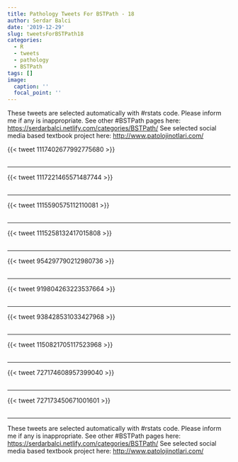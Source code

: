 ```yaml
---
title: Pathology Tweets For BSTPath - 18
author: Serdar Balci
date: '2019-12-29'
slug: tweetsForBSTPath18
categories:
  - R
  - tweets
  - pathology
  - BSTPath
tags: []
image:
  caption: ''
  focal_point: ''
---
```



These tweets are selected automatically with #rstats code. Please inform me if any is inappropriate.
See other #BSTPath pages here: https://serdarbalci.netlify.com/categories/BSTPath/ 
See selected social media based textbook project here: http://www.patolojinotlari.com/

{{< tweet 1117402677992775680 >}}
<br>
<br>
<hr>
{{< tweet 1117221465571487744 >}}
<br>
<br>
<hr>
{{< tweet 1115590575112110081 >}}
<br>
<br>
<hr>
{{< tweet 1115258132417015808 >}}
<br>
<br>
<hr>
{{< tweet 954297790212980736 >}}
<br>
<br>
<hr>
{{< tweet 919804263223537664 >}}
<br>
<br>
<hr>
{{< tweet 938428531033427968 >}}
<br>
<br>
<hr>
{{< tweet 1150821705117523968 >}}
<br>
<br>
<hr>
{{< tweet 727174608957399040 >}}
<br>
<br>
<hr>
{{< tweet 727173450671001601 >}}
<br>
<br>
<hr>


These tweets are selected automatically with #rstats code. Please inform me if any is inappropriate.
See other #BSTPath pages here: https://serdarbalci.netlify.com/categories/BSTPath/ 
See selected social media based textbook project here: http://www.patolojinotlari.com/
